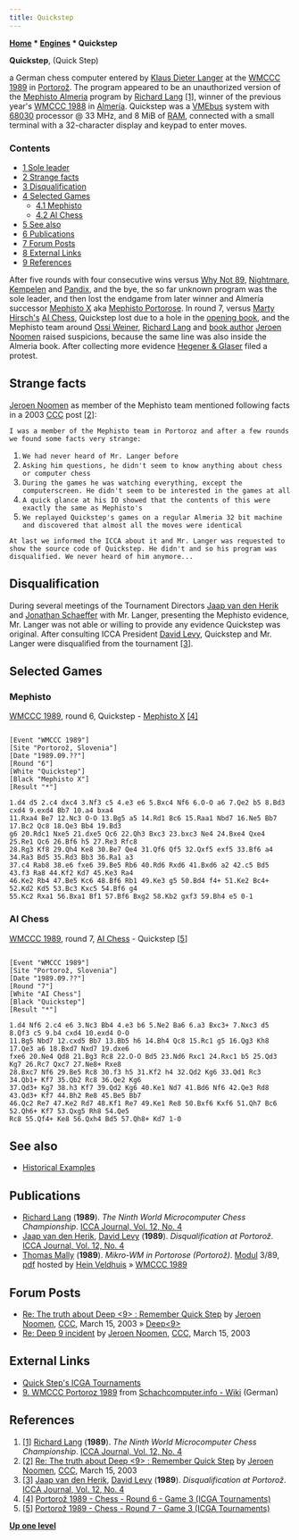 ```yaml
---
title: Quickstep
---
```

**[Home](Home "Home") \* [Engines](Engines "Engines") \* Quickstep**


**Quickstep**, (Quick Step)  

a German chess computer entered by [Klaus Dieter Langer](Klaus_Dieter_Langer "Klaus Dieter Langer") at the [WMCCC 1989](WMCCC_1989 "WMCCC 1989") in [Portorož](https://en.wikipedia.org/wiki/Portoro%C5%BE). 
The program appeared to be an unauthorized version of the [Mephisto Almeria](Mephisto_Almeria "Mephisto Almeria") program by [Richard Lang](Richard_Lang "Richard Lang")
<a id="cite-note-1" href="#cite-ref-1">[1]</a>, 
winner of the previous year's [WMCCC 1988](WMCCC_1988 "WMCCC 1988") in [Almería](https://en.wikipedia.org/wiki/Almer%C3%ADa). 
Quickstep was a [VMEbus](https://en.wikipedia.org/wiki/VMEbus) system with [68030](68030 "68030") processor @ 33 MHz, and 8 MiB of [RAM](Memory#RAM "Memory"), 
connected with a small terminal with a 32-character display and keypad to enter moves.



### Contents


* [1 Sole leader](#sole-leader)
* [2 Strange facts](#strange-facts)
* [3 Disqualification](#disqualification)
* [4 Selected Games](#selected-games)
	+ [4.1 Mephisto](#mephisto)
	+ [4.2 AI Chess](#ai-chess)
* [5 See also](#see-also)
* [6 Publications](#publications)
* [7 Forum Posts](#forum-posts)
* [8 External Links](#external-links)
* [9 References](#references)






After five rounds with four consecutive wins versus [Why Not 89](Y! "Y!"), [Nightmare](Nightmare_GER "Nightmare GER"), [Kempelen](Kempelen "Kempelen") and [Pandix](Pandix "Pandix"), 
and the bye, the so far unknown program was the sole leader, and then lost the endgame from later winner and Almería successor [Mephisto X](Mephisto "Mephisto") aka [Mephisto Portorose](Mephisto_Portorose "Mephisto Portorose"). 
In round 7, versus [Marty Hirsch's](Marty_Hirsch "Marty Hirsch") [AI Chess](AI_Chess "AI Chess"), Quickstep lost due to a hole in the [opening book](Opening_Book "Opening Book"), 
and the Mephisto team around [Ossi Weiner](Ossi_Weiner "Ossi Weiner"), [Richard Lang](Richard_Lang "Richard Lang") and [book author](Category:Opening_Book_Author "Category:Opening Book Author") [Jeroen Noomen](Jeroen_Noomen "Jeroen Noomen") raised suspicions, because the same line was also inside the Almeria book. 
After collecting more evidence [Hegener & Glaser](Hegener_%26_Glaser "Hegener & Glaser") filed a protest. 



## Strange facts


[Jeroen Noomen](Jeroen_Noomen "Jeroen Noomen") as member of the Mephisto team mentioned following facts in a 2003 [CCC](CCC "CCC") post <a id="cite-note-2" href="#cite-ref-2">[2]</a>:




```
I was a member of the Mephisto team in Portoroz and after a few rounds we found some facts very strange:
```

1. `We had never heard of Mr. Langer before`
2. `Asking him questions, he didn't seem to know anything about chess or computer chess`
3. `During the games he was watching everything, except the computerscreen. He didn't seem to be interested in the games at all`
4. `A quick glance at his IO showed that the contents of this were exactly the same as Mephisto's`
5. `We replayed Quickstep's games on a regular Almeria 32 bit machine and discovered that almost all the moves were identical`



```
At last we informed the ICCA about it and Mr. Langer was requested to show the source code of Quickstep. He didn't and so his program was disqualified. We never heard of him anymore... 
```

## Disqualification


During several meetings of the Tournament Directors [Jaap van den Herik](Jaap_van_den_Herik "Jaap van den Herik") and [Jonathan Schaeffer](Jonathan_Schaeffer "Jonathan Schaeffer") with Mr. Langer, presenting the Mephisto evidence, 
Mr. Langer was not able or willing to provide any evidence Quickstep was original. After consulting ICCA President [David Levy](David_Levy "David Levy"), Quickstep and Mr. Langer were disqualified from the tournament <a id="cite-note-3" href="#cite-ref-3">[3]</a>.



## Selected Games


### Mephisto


[WMCCC 1989](WMCCC_1989 "WMCCC 1989"), round 6, Quickstep - [Mephisto X](Mephisto "Mephisto") <a id="cite-note-4" href="#cite-ref-4">[4]</a>




```

[Event "WMCCC 1989"]
[Site "Portorož, Slovenia"]
[Date "1989.09.??"]
[Round "6"]
[White "Quickstep"]
[Black "Mephisto X"]
[Result "*"]

1.d4 d5 2.c4 dxc4 3.Nf3 c5 4.e3 e6 5.Bxc4 Nf6 6.O-O a6 7.Qe2 b5 8.Bd3 cxd4 9.exd4 Bb7 10.a4 bxa4 
11.Rxa4 Be7 12.Nc3 O-O 13.Bg5 a5 14.Rd1 Bc6 15.Raa1 Nbd7 16.Ne5 Bb7 17.Bc2 Qc8 18.Qe3 Bb4 19.Bd3 
g6 20.Rdc1 Nxe5 21.dxe5 Qc6 22.Qh3 Bxc3 23.bxc3 Ne4 24.Bxe4 Qxe4 25.Re1 Qc6 26.Bf6 h5 27.Re3 Rfc8 
28.Rg3 Kf8 29.Qh4 Ke8 30.Be7 Qe4 31.Qf6 Qf5 32.Qxf5 exf5 33.Bf6 a4 34.Ra3 Bd5 35.Rd3 Bb3 36.Ra1 a3 
37.c4 Rab8 38.e6 fxe6 39.Be5 Rb6 40.Rd6 Rxd6 41.Bxd6 a2 42.c5 Bd5 43.f3 Ra8 44.Kf2 Kd7 45.Ke3 Ra4 
46.Ke2 Rb4 47.Be5 Kc6 48.Bf6 Rb1 49.Ke3 g5 50.Bd4 f4+ 51.Ke2 Bc4+ 52.Kd2 Kd5 53.Bc3 Kxc5 54.Bf6 g4 
55.Kc2 Rxa1 56.Bxa1 Bf1 57.Bf6 Bxg2 58.Kb2 gxf3 59.Bh4 e5 0-1

```

### AI Chess


[WMCCC 1989](WMCCC_1989 "WMCCC 1989"), round 7, [AI Chess](AI_Chess "AI Chess") - Quickstep <a id="cite-note-5" href="#cite-ref-5">[5]</a>




```

[Event "WMCCC 1989"]
[Site "Portorož, Slovenia"]
[Date "1989.09.??"]
[Round "7"]
[White "AI Chess"]
[Black "Quickstep"]
[Result "*"]

1.d4 Nf6 2.c4 e6 3.Nc3 Bb4 4.e3 b6 5.Ne2 Ba6 6.a3 Bxc3+ 7.Nxc3 d5 8.Qf3 c5 9.b4 cxd4 10.exd4 O-O 
11.Bg5 Nbd7 12.cxd5 Bb7 13.Bb5 h6 14.Bh4 Qc8 15.Rc1 g5 16.Qg3 Kh8 17.Qe3 a6 18.Bxd7 Nxd7 19.dxe6 
fxe6 20.Ne4 Qd8 21.Bg3 Rc8 22.O-O Bd5 23.Nd6 Rxc1 24.Rxc1 b5 25.Qd3 Kg7 26.Rc7 Qxc7 27.Ne8+ Rxe8 
28.Bxc7 Nf6 29.Be5 Rc8 30.f3 h5 31.Kf2 h4 32.Qd2 Kg6 33.Qd1 Rc3 34.Qb1+ Kf7 35.Qb2 Rc8 36.Qe2 Kg6 
37.Qd3+ Kg7 38.h3 Kf7 39.Qd2 Kg6 40.Ke1 Nd7 41.Bd6 Nf6 42.Qe3 Rd8 43.Qd3+ Kf7 44.Bh2 Re8 45.Be5 Bb7 
46.Qc2 Re7 47.Ke2 Rd7 48.Kf1 Re7 49.Ke1 Re8 50.Bxf6 Kxf6 51.Qh7 Bc6 52.Qh6+ Kf7 53.Qxg5 Rh8 54.Qe5 
Rc8 55.Qf4+ Ke8 56.Qxh4 Bd5 57.Qh8+ Kd7 1-0 

```

## See also


* [Historical Examples](Historical_Examples "Historical Examples")


## Publications


* [Richard Lang](Richard_Lang "Richard Lang") (**1989**). *The Ninth World Microcomputer Chess Championship*. [ICCA Journal, Vol. 12, No. 4](ICGA_Journal#12_4 "ICGA Journal")
* [Jaap van den Herik](Jaap_van_den_Herik "Jaap van den Herik"), [David Levy](David_Levy "David Levy") (**1989**). *Disqualification at Portorož*. [ICCA Journal, Vol. 12, No. 4](ICGA_Journal#12_4 "ICGA Journal")
* [Thomas Mally](Thomas_Mally "Thomas Mally") (**1989**). *Mikro-WM in Portorose (Portorož)*. [Modul](Modul "Modul") 3/89, [pdf](http://www.schaakcomputers.nl/hein_veldhuis/database/files/09-1989,%20Modul,%20Thomas%20Mally,%20Mikro-WM%201989%20in%20Portorose.pdf) hosted by [Hein Veldhuis](Hein_Veldhuis "Hein Veldhuis") » [WMCCC 1989](WMCCC_1989 "WMCCC 1989")


## Forum Posts


* [Re: The truth about Deep <9> : Remember Quick Step](https://www.stmintz.com/ccc/index.php?id=289376) by [Jeroen Noomen](Jeroen_Noomen "Jeroen Noomen"), [CCC](CCC "CCC"), March 15, 2003 » [Deep<9>](Deep9 "Deep9")
* [Re: Deep 9 incident](https://www.stmintz.com/ccc/index.php?id=289377) by [Jeroen Noomen](Jeroen_Noomen "Jeroen Noomen"), [CCC](CCC "CCC"), March 15, 2003


## External Links


* [Quick Step's ICGA Tournaments](https://www.game-ai-forum.org/icga-tournaments/program.php?id=456)
* [9. WMCCC Portoroz 1989](https://www.schach-computer.info/wiki/index.php/9._WMCCC_Portoroz_1989) from [Schachcomputer.info - Wiki](https://www.schach-computer.info/wiki/index.php/Hauptseite_En) (German)


## References


1. <a id="cite-ref-1" href="#cite-note-1">[1]</a> [Richard Lang](Richard_Lang "Richard Lang") (**1989**). *The Ninth World Microcomputer Chess Championship*. [ICCA Journal, Vol. 12, No. 4](ICGA_Journal#12_4 "ICGA Journal")
2. <a id="cite-ref-2" href="#cite-note-2">[2]</a> [Re: The truth about Deep <9> : Remember Quick Step](https://www.stmintz.com/ccc/index.php?id=289376) by [Jeroen Noomen](Jeroen_Noomen "Jeroen Noomen"), [CCC](CCC "CCC"), March 15, 2003
3. <a id="cite-ref-3" href="#cite-note-3">[3]</a> [Jaap van den Herik](Jaap_van_den_Herik "Jaap van den Herik"), [David Levy](David_Levy "David Levy") (**1989**). *Disqualification at Portorož*. [ICCA Journal, Vol. 12, No. 4](ICGA_Journal#12_4 "ICGA Journal")
4. <a id="cite-ref-4" href="#cite-note-4">[4]</a> [Portorož 1989 - Chess - Round 6 - Game 3 (ICGA Tournaments)](https://www.game-ai-forum.org/icga-tournaments/round.php?tournament=75&round=6&id=3)
5. <a id="cite-ref-5" href="#cite-note-5">[5]</a> [Portorož 1989 - Chess - Round 7 - Game 3 (ICGA Tournaments)](https://www.game-ai-forum.org/icga-tournaments/round.php?tournament=75&round=7&id=3)

**[Up one level](Engines "Engines")**







 
